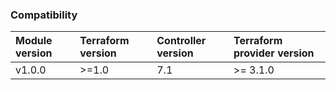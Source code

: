 ### Compatibility
Module version | Terraform version | Controller version | Terraform provider version
:--- | :--- | :--- | :---
v1.0.0 | >=1.0 | 7.1 | >= 3.1.0